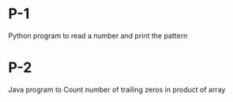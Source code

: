 # P-1
Python program to read a number and print the pattern
# P-2
Java program to Count number of trailing zeros in product of array
